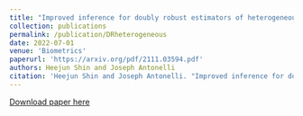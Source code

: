 ```yaml
---
title: "Improved inference for doubly robust estimators of heterogeneous treatment effects"
collection: publications
permalink: /publication/DRheterogeneous
date: 2022-07-01
venue: 'Biometrics'
paperurl: 'https://arxiv.org/pdf/2111.03594.pdf'
authors: Heejun Shin and Joseph Antonelli
citation: 'Heejun Shin and Joseph Antonelli. "Improved inference for doubly robust estimators of heterogeneous treatment effects." Biometrics (2022).'
---
```


[Download paper here](https://arxiv.org/pdf/2111.03594.pdf)
